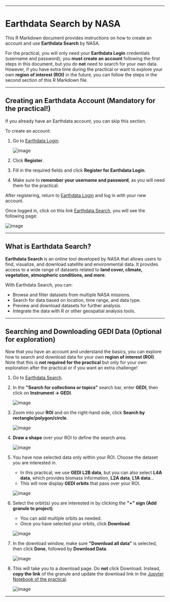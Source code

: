 
---

# Earthdata Search by NASA

This R Markdown document provides instructions on how to create an account and use **Earthdata Search** by NASA. 

For the practical, you will only need your **Earthdata Login** credentials (username and password); you **must create an account** following the first steps in this document, but you do **not** need to search for your own data. However, if you have extra time during the practical or want to explore your own **region of interest (ROI)** in the future, you can follow the steps in the second section of this R Markdown file.

---

## Creating an Earthdata Account (Mandatory for the practical!)

If you already have an Earthdata account, you can skip this section.

To create an account:  

1. Go to [Earthdata Login](https://urs.earthdata.nasa.gov/).


   ![image](https://github.com/user-attachments/assets/90504e32-5be3-42d3-806e-1c788a8e31f2)  

2. Click **Register**.  
3. Fill in the required fields and click **Register for Earthdata Login**.  
4. Make sure to **remember your username and password**, as you will need them for the practical.

After registering, return to [Earthdata Login](https://urs.earthdata.nasa.gov/) and log in with your new account.

Once logged in, click on this link [Earthdata Search](https://search.earthdata.nasa.gov/), you will see the following page:


![image](https://github.com/user-attachments/assets/dab757f9-84ed-4f81-b8f5-c86b15715109)

---

## What is Earthdata Search?

**Earthdata Search** is an online tool developed by NASA that allows users to find, visualize, and download satellite and environmental data. It provides access to a wide range of datasets related to **land cover, climate, vegetation, atmospheric conditions, and more**.  

With Earthdata Search, you can:
- Browse and filter datasets from multiple NASA missions.
- Search for data based on location, time range, and data type.
- Preview and download datasets for further analysis.
- Integrate the data with R or other geospatial analysis tools.

---

## Searching and Downloading GEDI Data (Optional for exploration)

Now that you have an account and understand the basics, you can explore how to search and download data for your own **region of interest (ROI)**. Note that this is **not required for the practical** but only for your own exploration after the practical or if you want an extra challenge!

1. Go to [Earthdata Search](https://search.earthdata.nasa.gov/).  
2. In the **"Search for collections or topics"** search bar, enter **GEDI**, then click on **Instrument → GEDI**.


   ![image](https://github.com/user-attachments/assets/28933ca6-1fee-4a35-b332-2df897b7f26e)  

3. Zoom into your **ROI** and on the right-hand side, click **Search by rectangle/polygon/circle**.


   ![image](https://github.com/user-attachments/assets/b2bdad23-7431-46d2-b4b1-c62f42270a59)  

4. **Draw a shape** over your ROI to define the search area. 


   ![image](https://github.com/user-attachments/assets/a926ec47-9d51-4106-a1c9-d657a9b27a17)  

5. You have now selected data only within your ROI. Choose the dataset you are interested in.  
   - In this practical, we use **GEDI L2B data**, but you can also select **L4A data**, which provides biomass information, **L2A data**, **L1A data**...  
   - This will now display **GEDI orbits** that pass over your ROI.


   ![image](https://github.com/user-attachments/assets/b4a18a19-87d4-4c19-aec1-285f632c213d)  

6. Select the orbit(s) you are interested in by clicking the **"+" sign (Add granule to project)**.  
   - You can add multiple orbits as needed.  
   - Once you have selected your orbits, click **Download**.


   ![image](https://github.com/user-attachments/assets/5deb36a5-89f9-444e-94a2-937c0e51a1e0)  

7. In the download window, make sure **"Download all data"** is selected, then click **Done**, followed by **Download Data**.


   ![image](https://github.com/user-attachments/assets/76b0eaee-a681-4093-b9f4-05c372763a50)  

8. This will take you to a download page. Do **not** click Download. Instead, **copy the link** of the granule and update the download link in the [Jupyter Notebook of the practical](https://github.com/gdeslo/GEDI_course/blob/main/04_GEDI_L2B_notebook.ipynb).


   ![image](https://github.com/user-attachments/assets/7352700b-04fa-468a-ae5f-ef5abdedfa96)  

---
